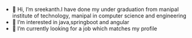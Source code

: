 - 👋 Hi, I’m sreekanth.I have done my under graduation from manipal institute of technology, manipal in computer science and engineering
- 👀 I’m interested in java,springboot and angular
- 🌱 I’m currently looking for a job which matches my profile


<!---
sreekanthkg/sreekanthkg is a ✨ special ✨ repository because its `README.md` (this file) appears on your GitHub profile.
You can click the Preview link to take a look at your changes.
--->
